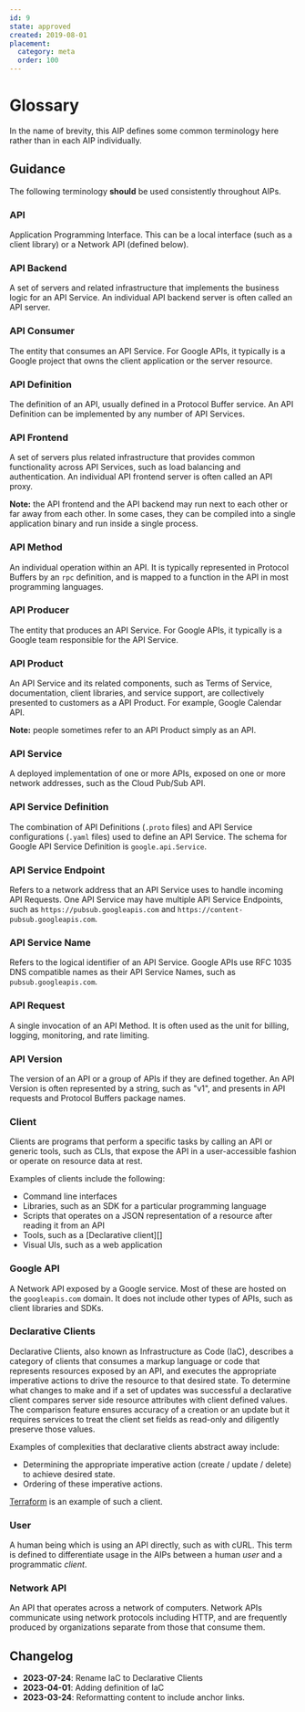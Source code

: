 ```yaml
---
id: 9
state: approved
created: 2019-08-01
placement:
  category: meta
  order: 100
---
```


# Glossary

In the name of brevity, this AIP defines some common terminology here rather
than in each AIP individually.

## Guidance

The following terminology **should** be used consistently throughout AIPs.

### API

Application Programming Interface. This can be a local interface (such as a
client library) or a Network API (defined below).

### API Backend

A set of servers and related infrastructure that implements the business logic
for an API Service. An individual API backend server is often called an API
server.

### API Consumer

The entity that consumes an API Service. For Google APIs, it typically is a
Google project that owns the client application or the server resource.

### API Definition

The definition of an API, usually defined in a Protocol Buffer service. An API
Definition can be implemented by any number of API Services.

### API Frontend

A set of servers plus related infrastructure that provides common functionality
across API Services, such as load balancing and authentication. An individual
API frontend server is often called an API proxy.

**Note:** the API frontend and the API backend may run next to each other or far
away from each other. In some cases, they can be compiled into a single
application binary and run inside a single process.

### API Method

An individual operation within an API. It is typically represented in Protocol
Buffers by an `rpc` definition, and is mapped to a function in the API in most
programming languages.

### API Producer

The entity that produces an API Service. For Google APIs, it typically is a
Google team responsible for the API Service.

### API Product

An API Service and its related components, such as Terms of Service,
documentation, client libraries, and service support, are collectively presented
to customers as a API Product. For example, Google Calendar API.

**Note:** people sometimes refer to an API Product simply as an API.

### API Service

A deployed implementation of one or more APIs, exposed on one or more network
addresses, such as the Cloud Pub/Sub API.

### API Service Definition

The combination of API Definitions (`.proto` files) and API Service
configurations (`.yaml` files) used to define an API Service. The schema for
Google API Service Definition is `google.api.Service`.

### API Service Endpoint

Refers to a network address that an API Service uses to handle incoming API
Requests. One API Service may have multiple API Service Endpoints, such as
`https://pubsub.googleapis.com` and `https://content-pubsub.googleapis.com`.

### API Service Name

Refers to the logical identifier of an API Service. Google APIs use RFC 1035 DNS
compatible names as their API Service Names, such as `pubsub.googleapis.com`.

### API Request

A single invocation of an API Method. It is often used as the unit for billing,
logging, monitoring, and rate limiting.

### API Version

The version of an API or a group of APIs if they are defined together. An API
Version is often represented by a string, such as "v1", and presents in API
requests and Protocol Buffers package names.

### Client

Clients are programs that perform a specific tasks by calling an API or generic
tools, such as CLIs, that expose the API in a user-accessible fashion or operate
on resource data at rest.

Examples of clients include the following:

- Command line interfaces
- Libraries, such as an SDK for a particular programming language
- Scripts that operates on a JSON representation of a resource after reading it
  from an API
- Tools, such as a [Declarative client][]
- Visual UIs, such as a web application

### Google API

A Network API exposed by a Google service. Most of these are hosted on the
`googleapis.com` domain. It does not include other types of APIs, such as client
libraries and SDKs.

### Declarative Clients

Declarative Clients, also known as Infrastructure as Code (IaC), describes a
category of clients that consumes a markup language or code that represents
resources exposed by an API, and executes the appropriate imperative actions to
drive the resource to that desired state. To determine what changes to make and
if a set of updates was successful a declarative client compares server side
resource attributes with client defined values. The comparison feature ensures
accuracy of a creation or an update but it requires services to treat the client
set fields as read-only and diligently preserve those values.

Examples of complexities that declarative clients abstract away include:

- Determining the appropriate imperative action (create / update / delete) to
  achieve desired state.
- Ordering of these imperative actions.

[Terraform][] is an example of such a client.

### User

A human being which is using an API directly, such as with cURL. This term is
defined to differentiate usage in the AIPs between a human *user* and a
programmatic *client*.

### Network API

An API that operates across a network of computers. Network APIs communicate
using network protocols including HTTP, and are frequently produced by
organizations separate from those that consume them.

[Declarative clients]: #declarative-clients
[Terraform]: https://www.terraform.io/

## Changelog

- **2023-07-24**: Rename IaC to Declarative Clients
- **2023-04-01**: Adding definition of IaC
- **2023-03-24**: Reformatting content to include anchor links.